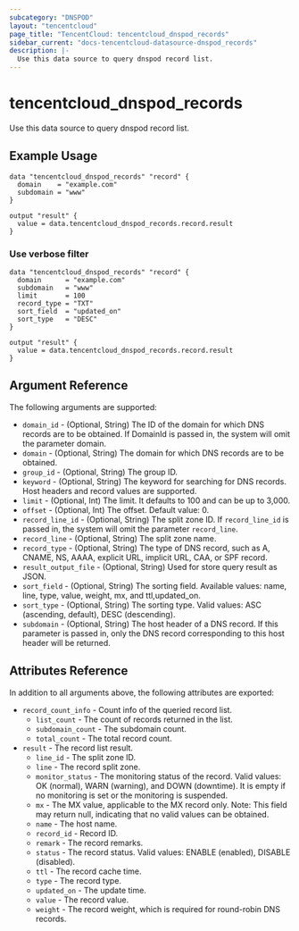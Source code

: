 ```yaml
---
subcategory: "DNSPOD"
layout: "tencentcloud"
page_title: "TencentCloud: tencentcloud_dnspod_records"
sidebar_current: "docs-tencentcloud-datasource-dnspod_records"
description: |-
  Use this data source to query dnspod record list.
---
```


# tencentcloud_dnspod_records

Use this data source to query dnspod record list.

## Example Usage

```hcl
data "tencentcloud_dnspod_records" "record" {
  domain    = "example.com"
  subdomain = "www"
}

output "result" {
  value = data.tencentcloud_dnspod_records.record.result
}
```

### Use verbose filter

```hcl
data "tencentcloud_dnspod_records" "record" {
  domain      = "example.com"
  subdomain   = "www"
  limit       = 100
  record_type = "TXT"
  sort_field  = "updated_on"
  sort_type   = "DESC"
}

output "result" {
  value = data.tencentcloud_dnspod_records.record.result
}
```

## Argument Reference

The following arguments are supported:

* `domain_id` - (Optional, String) The ID of the domain for which DNS records are to be obtained. If DomainId is passed in, the system will omit the parameter domain.
* `domain` - (Optional, String) The domain for which DNS records are to be obtained.
* `group_id` - (Optional, String) The group ID.
* `keyword` - (Optional, String) The keyword for searching for DNS records. Host headers and record values are supported.
* `limit` - (Optional, Int) The limit. It defaults to 100 and can be up to 3,000.
* `offset` - (Optional, Int) The offset. Default value: 0.
* `record_line_id` - (Optional, String) The split zone ID. If `record_line_id` is passed in, the system will omit the parameter `record_line`.
* `record_line` - (Optional, String) The split zone name.
* `record_type` - (Optional, String) The type of DNS record, such as A, CNAME, NS, AAAA, explicit URL, implicit URL, CAA, or SPF record.
* `result_output_file` - (Optional, String) Used for store query result as JSON.
* `sort_field` - (Optional, String) The sorting field. Available values: name, line, type, value, weight, mx, and ttl,updated_on.
* `sort_type` - (Optional, String) The sorting type. Valid values: ASC (ascending, default), DESC (descending).
* `subdomain` - (Optional, String) The host header of a DNS record. If this parameter is passed in, only the DNS record corresponding to this host header will be returned.

## Attributes Reference

In addition to all arguments above, the following attributes are exported:

* `record_count_info` - Count info of the queried record list.
  * `list_count` - The count of records returned in the list.
  * `subdomain_count` - The subdomain count.
  * `total_count` - The total record count.
* `result` - The record list result.
  * `line_id` - The split zone ID.
  * `line` - The record split zone.
  * `monitor_status` - The monitoring status of the record. Valid values: OK (normal), WARN (warning), and DOWN (downtime). It is empty if no monitoring is set or the monitoring is suspended.
  * `mx` - The MX value, applicable to the MX record only.
Note: This field may return null, indicating that no valid values can be obtained.
  * `name` - The host name.
  * `record_id` - Record ID.
  * `remark` - The record remarks.
  * `status` - The record status. Valid values: ENABLE (enabled), DISABLE (disabled).
  * `ttl` - The record cache time.
  * `type` - The record type.
  * `updated_on` - The update time.
  * `value` - The record value.
  * `weight` - The record weight, which is required for round-robin DNS records.



